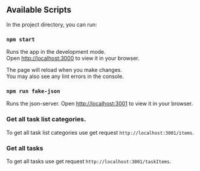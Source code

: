 ## Available Scripts

In the project directory, you can run:

### `npm start`

Runs the app in the development mode.\
Open [http://localhost:3000](http://localhost:3000) to view it in your browser.

The page will reload when you make changes.\
You may also see any lint errors in the console.

### `npm run fake-json`

Runs the json-server.
Open [http://localhost:3001](http://localhost:3001) to view it in your browser.

### Get all task list categories.
To get all task list categories use get request `http://localhost:3001/items`.


### Get all tasks
To get all tasks use get request `http://localhost:3001/taskItems`.




